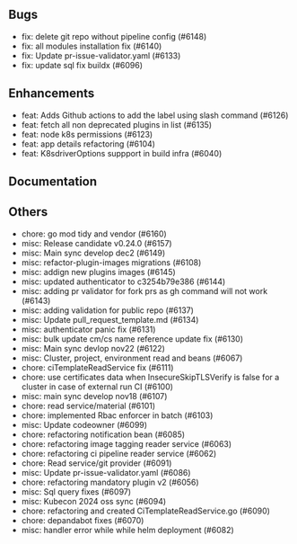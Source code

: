 ## Bugs
- fix: delete git repo without pipeline config (#6148)
- fix: all modules installation fix (#6140)
- fix: Update pr-issue-validator.yaml (#6133)
- fix: update sql fix buildx (#6096)
## Enhancements
- feat: Adds Github actions to add the label using slash command (#6126)
- feat: fetch all non deprecated plugins in list (#6135)
- feat: node k8s permissions (#6123)
- feat: app details refactoring (#6104)
- feat: K8sdriverOptions suppport in build infra (#6040)
## Documentation
## Others
- chore: go mod tidy and vendor (#6160)
- misc: Release candidate v0.24.0 (#6157)
- misc: Main sync develop dec2 (#6149)
- misc: refactor-plugin-images migrations (#6108)
- misc: addign new plugins images (#6145)
- misc: updated authenticator to c3254b79e386 (#6144)
- misc:  adding pr validator for fork prs as gh command will not work (#6143)
- misc: adding validation for public repo (#6137)
- misc: Update pull_request_template.md (#6134)
- misc: authenticator panic fix (#6131)
- misc: bulk update cm/cs name reference update fix (#6130)
- misc: Main sync devlop nov22 (#6122)
- misc: Cluster, project, environment read and beans (#6067)
- chore: ciTemplateReadService fix (#6111)
- chore: use certificates data when InsecureSkipTLSVerify is false for a cluster in case of external run CI (#6100)
- misc: main sync develop nov18 (#6107)
- chore: read service/material (#6101)
- chore: implemented Rbac enforcer in batch (#6103)
- misc: Update codeowner (#6099)
- chore: refactoring notification bean (#6085)
- chore: refactoring image tagging reader service (#6063)
- chore: refactoring ci pipeline reader service (#6062)
- chore: Read service/git provider (#6091)
- misc: Update pr-issue-validator.yaml (#6086)
- chore: refactoring mandatory plugin v2 (#6056)
- misc: Sql query fixes (#6097)
- misc: Kubecon 2024 oss sync (#6094)
- chore: refactoring and created CiTemplateReadService.go (#6090)
- chore: depandabot fixes (#6070)
- misc: handler error while while helm deployment (#6082)
